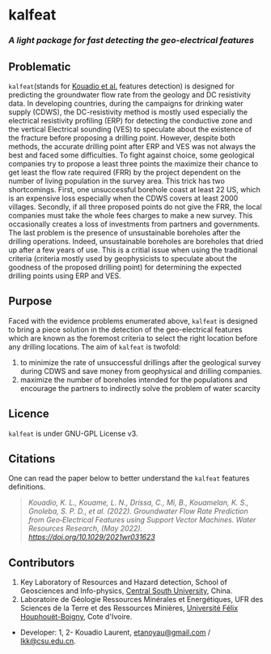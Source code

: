 # kalfeat

### _A light package for fast detecting the geo-electrical features_

## Problematic 
`kalfeat`(stands for [Kouadio et al.](https://doi.org/10.1029/2021wr031623) features detection) is designed for predicting the groundwater flow rate from the geology and DC resistivity data. In developing countries, during the campaigns for drinking water supply (CDWS), the DC-resistivity method is mostly used especially the electrical resistivity profiling (ERP) for detecting the conductive zone and the vertical Electrical sounding (VES) to speculate about the existence of the fracture before proposing a drilling point. However, despite both methods, the accurate drilling point after ERP and VES was not always the best and faced some difficulties. To fight against choice, some geological companies try to propose a least three points the maximize their chance to get least the flow rate required (FRR) by the project dependent on the number of living population in the survey area.  This trick has two shortcomings. First, one unsuccessful borehole coast at least 22 US, which is an expensive loss especially when the CDWS covers at least 2000 villages. Secondly, if all three proposed points do not give the FRR, the local companies must take the whole fees charges to make a new survey. This occasionally creates a loss of investments from partners and governments. The last problem is the presence of unsustainable boreholes after the drilling operations.  Indeed, unsustainable boreholes are boreholes that dried up after a few years of use. This is a critial issue when using the traditional criteria (criteria mostly used by geophysicists to speculate about the goodness of the proposed drilling point) for determining the expected drilling points using ERP and VES. 

## Purpose 
Faced with the evidence problems enumerated above, `kalfeat` is designed to bring a piece solution in the detection of the geo-electrical features which are known as the foremost criteria to select the right location before any drilling locations. The aim of `kalfeat` is twofold: 
1. to minimize the rate of unsuccessful drillings after the geological survey during CDWS and save money from geophysical and drilling companies. 
2. maximize the number of boreholes intended for the populations and encourage the partners to indirectly solve the problem of water scarcity 


## Licence 

`kalfeat` is under GNU-GPL License v3.

## Citations 
One can read the paper below to better understand the `kalfeat` features definitions. 
> *Kouadio, K. L., Kouame, L. N., Drissa, C., Mi, B., Kouamelan, K. S., Gnoleba, S. P. D., et al. (2022). Groundwater Flow Rate Prediction from Geo‐Electrical Features using Support Vector Machines. Water Resources Research, (May 2022). https://doi.org/10.1029/2021wr031623*

## Contributors
1. Key Laboratory of Resources and Hazard detection, School of Geosciences and Info-physics, [Central South University](https://en.csu.edu.cn/), China.
2. Laboratoire de Géologie Ressources Minérales et Energétiques, UFR des Sciences de la Terre et des Ressources Minières, [Université Félix Houphouët-Boigny]( https://www.univ-fhb.edu.ci/index.php/ufr-strm/), Cote d'Ivoire.

* Developer: 1, 2- Kouadio Laurent,  <etanoyau@gmail.com> / <lkk@csu.edu.cn>.

